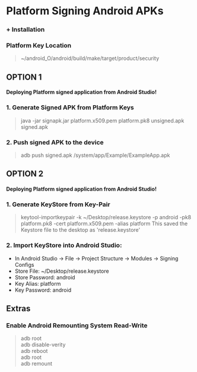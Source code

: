 
# Platform Signing Android APKs
### + Installation

### Platform Key Location
> ~/android_O/android/build/make/target/product/security

## OPTION 1
#### Deploying Platform signed application from Android Studio!

### 1. Generate Signed APK from Platform Keys
> java -jar signapk.jar platform.x509.pem platform.pk8 unsigned.apk signed.apk

### 2. Push signed APK to the device
> adb push signed.apk /system/app/Example/ExampleApp.apk

## OPTION 2
#### Deploying Platform signed application from Android Studio!
### 1. Generate KeyStore from Key-Pair
> keytool-importkeypair -k ~/Desktop/release.keystore -p android -pk8 platform.pk8 -cert platform.x509.pem -alias platform
This saved the Keystore file to the desktop as 'release.keystore'  

### 2. Import KeyStore into Android Studio:
- In Android Studio -> File -> Project Structure -> Modules -> Signing Configs
- Store File: ~/Desktop/release.keystore
- Store Password: android
- Key Alias: platform
- Key Password: android

## Extras
### Enable Android Remounting System Read-Write
> adb root  
> adb disable-verity  
> adb reboot  
> adb root  
> adb remount  
